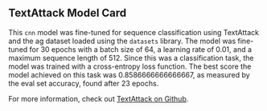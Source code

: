 ## TextAttack Model Card

This `cnn` model was fine-tuned for sequence classification using TextAttack
and the ag dataset loaded using the `datasets` library. The model was fine-tuned
for 30 epochs with a batch size of 64, a learning
rate of 0.01, and a maximum sequence length of 512.
Since this was a classification task, the model was trained with a cross-entropy loss function.
The best score the model achieved on this task was 0.8586666666666667, as measured by the
eval set accuracy, found after 23 epochs.

For more information, check out [TextAttack on Github](https://github.com/QData/TextAttack).
